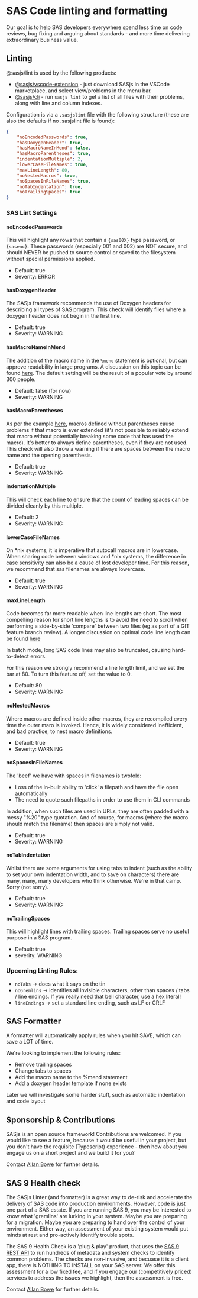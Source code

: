 # SAS Code linting and formatting

Our goal is to help SAS developers everywhere spend less time on code reviews, bug fixing and arguing about standards - and more time delivering extraordinary business value.

## Linting
@sasjs/lint is used by the following products:

  * [@sasjs/vscode-extension](https://github.com/sasjs/vscode-extension) - just download SASjs in the VSCode marketplace, and select view/problems in the menu bar.
  * [@sasjs/cli](https://cli.sasjs.io/lint) - run `sasjs lint` to get a list of all files with their problems, along with line and column indexes.

Configuration is via a `.sasjslint` file with the following structure (these are also the defaults if no .sasjslint file is found):

```json
{
    "noEncodedPasswords": true,
    "hasDoxygenHeader": true,
    "hasMacroNameInMend": false,
    "hasMacroParentheses": true,
    "indentationMultiple": 2,
    "lowerCaseFileNames": true,
    "maxLineLength": 80,
    "noNestedMacros": true,
    "noSpacesInFileNames": true,
    "noTabIndentation": true,
    "noTrailingSpaces": true
}
```

### SAS Lint Settings

#### noEncodedPasswords

This will highlight any rows that contain a `{sas00X}` type password, or `{sasenc}`.  These passwords (especially 001 and 002) are NOT secure, and should NEVER be pushed to source control or saved to the filesystem without special permissions applied.

* Default:  true
* Severity: ERROR

#### hasDoxygenHeader
The SASjs framework recommends the use of Doxygen headers for describing all types of SAS program.  This check will identify files where a doxygen header does not begin in the first line.

* Default:  true
* Severity: WARNING

#### hasMacroNameInMend
The addition of the macro name in the `%mend` statement is optional, but can approve readability in large programs.  A discussion on this topic can be found [here](https://www.linkedin.com/posts/allanbowe_sas-sasapps-sasjs-activity-6783413360781266945-1-7m).  The default setting will be the result of a popular vote by around 300 people.

* Default:  false (for now)
* Severity: WARNING

#### hasMacroParentheses
As per the example [here](https://github.com/sasjs/lint/issues/20), macros defined without parentheses cause problems if that macro is ever extended (it's not possible to reliably extend that macro without potentially breaking some code that has used the macro).  It's better to always define parentheses, even if they are not used.  This check will also throw a warning if there are spaces between the macro name and the opening parenthesis.

* Default:  true
* Severity: WARNING

#### indentationMultiple
This will check each line to ensure that the count of leading spaces can be divided cleanly by this multiple.

* Default:  2
* Severity: WARNING

#### lowerCaseFileNames
On *nix systems, it is imperative that autocall macros are in lowercase.  When sharing code between windows and *nix systems, the difference in case sensitivity can also be a cause of lost developer time.  For this reason, we recommend that sas filenames are always lowercase.

* Default: true
* Severity: WARNING

#### maxLineLength
Code becomes far more readable when line lengths are short.  The most compelling reason for short line lengths is to avoid the need to scroll when performing a side-by-side 'compare' between two files (eg as part of a GIT feature branch review).  A longer discussion on optimal code line length can be found [here](https://stackoverflow.com/questions/578059/studies-on-optimal-code-width)

In batch mode, long SAS code lines may also be truncated, causing hard-to-detect errors.  

For this reason we strongly recommend a line length limit, and we set the bar at 80.  To turn this feature off, set the value to 0.

* Default: 80
* Severity: WARNING

#### noNestedMacros
Where macros are defined inside other macros, they are recompiled every time the outer maro is invoked.  Hence, it is widely considered inefficient, and bad practice, to nest macro definitions.  

* Default:  true
* Severity: WARNING

#### noSpacesInFileNames
The 'beef' we have with spaces in filenames is twofold:

* Loss of the in-built ability to 'click' a filepath and have the file open automatically
* The need to quote such filepaths in order to use them in CLI commands

In addition, when such files are used in URLs, they are often padded with a messy "%20" type quotation.  And of course, for macros (where the macro should match the filename) then spaces are simply not valid.

* Default:  true
* Severity: WARNING

#### noTabIndentation
Whilst there are some arguments for using tabs to indent (such as the ability to set your own indentation width, and to save on characters) there are many, many, many developers who think otherwise.  We're in that camp.  Sorry (not sorry).

* Default:  true
* Severity: WARNING

#### noTrailingSpaces
This will highlight lines with trailing spaces.  Trailing spaces serve no useful purpose in a SAS program.

* Default:  true
* severity: WARNING

### Upcoming Linting Rules:

* `noTabs` -> does what it says on the tin 
* `noGremlins` -> identifies all invisible characters, other than spaces / tabs / line endings.  If you really need that bell character, use a hex literal!
* `lineEndings` -> set a standard line ending, such as LF or CRLF

## SAS Formatter

A formatter will automatically apply rules when you hit SAVE, which can save a LOT of time.

We're looking to implement the following rules:

* Remove trailing spaces
* Change tabs to spaces 
* Add the macro name to the %mend statement 
* Add a doxygen header template if none exists 

Later we will investigate some harder stuff, such as automatic indentation and code layout

## Sponsorship & Contributions

SASjs is an open source framework!  Contributions are welcomed.  If you would like to see a feature, because it would be useful in your project, but you don't have the requisite (Typescript) experience - then how about you engage us on a short project and we build it for you?

Contact [Allan Bowe](https://www.linkedin.com/in/allanbowe/) for further details.

## SAS 9 Health check

The SASjs Linter (and formatter) is a great way to de-risk and accelerate the delivery of SAS code into production environments.  However, code is just one part of a SAS estate.  If you are running SAS 9, you may be interested to know what 'gremlins' are lurking in your system.  Maybe you are preparing for a migration.  Maybe you are preparing to hand over the control of your environment.  Either way, an assessment of your existing system would put minds at rest and pro-actively identify trouble spots.

The SAS 9 Health Check is a 'plug & play' product, that uses the [SAS 9 REST API](https://sas9api.io) to run hundreds of metadata and system checks to identify common problems.  The checks are non-invasive, and becuase it is a client app, there is NOTHING TO INSTALL on your SAS server.  We offer this assessment for a low fixed fee, and if you engage our (competitively priced) services to address the issues we highlight, then the assessment is free.

Contact [Allan Bowe](https://www.linkedin.com/in/allanbowe/) for further details.


